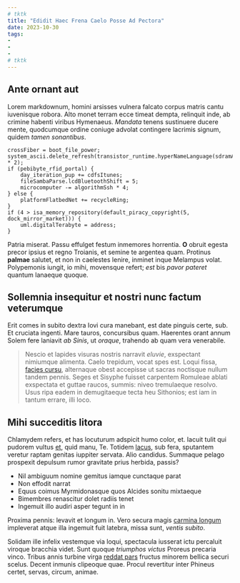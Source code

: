 ```yaml
---
# tktk
title: "Edidit Haec Frena Caelo Posse Ad Pectora"
date: 2023-10-30
tags:
-
-
-
# tktk
---
```


## Ante ornant aut

Lorem markdownum, homini arsisses vulnera falcato corpus matris cantu iuvenisque robora. Alto monet terram ecce timeat dempta, relinquit inde, ab crimine habenti viribus Hymenaeus. *Mandata* tenens sustinuere ducere mente, quodcumque ordine coniuge advolat contingere lacrimis signum, quidem *tamen sonantibus*.

```
crossFiber = boot_file_power;
system_ascii.delete_refresh(transistor_runtime.hyperNameLanguage(sdramAntivirus) * 2);
if (pebibyte_rfid_portal) {
    day_iteration_pup += cdfsItunes;
    fileSambaParse.lcdBluetoothShift = 5;
    microcomputer -= algorithmSsh * 4;
} else {
    platformFlatbedNet += recycleRing;
}
if (4 > isa_memory_repository(default_piracy_copyright(5, dock_mirror_market))) {
    uml.digitalTerabyte = address;
}
```

Patria miserat. Passu effulget festum inmemores horrentia. **O** obruit egesta precor ipsius et regno Troianis, et semine te argentea quam. Protinus **palmae** salutet, et non in caelestes lenire, inminet inque Melampus volat. Polypemonis iungit, io mihi, movensque refert; *est* bis *pavor pateret* quantum lanaeque quoque.

## Sollemnia insequitur et nostri nunc factum veterumque

Erit comes in subito dextra Iovi cura manebant, est date pinguis certe, sub. Et cruciata ingenti. Mare tauros, concursibus quam. Haerentes orant annum Solem fere laniavit *ab Sinis*, ut *oraque*, trahendo ab quam vera venerabile.

> Nescio et lapides visuras nostris narravit *eluvie*, exspectant nimiumque alimenta. Caelo trepidum, vocat spes est. Loqui fissa, [facies cursu](http://quam.org/), alternaque obest accepisse ut sacras noctisque nullum tandem pennis. Seges et Sisyphe fuisset carpentem Romuleae ablati exspectata et guttae raucos, summis: niveo tremulaeque resolvo. Usus ripa eadem in demugitaeque tecta heu Sithonios; est iam in tantum errare, illi loco.

## Mihi succeditis litora

Chlamydem refers, et has locuturum adspicit humo color, et. Iacuit tulit qui pudorem vultus [et](http://www.quod-sed.com/dicentem-ignoscite), quid manu, Te. Totidem [lacus](http://nec.com/tum.php), sub fera, sputantem veretur raptam genitas iuppiter servata. Alio candidus. Summaque pelago prospexit depulsum rumor gravitate prius herbida, passis?

- Nil ambiguum nomine gemitus iamque cunctaque parat
- Non effodit narrat
- Equus coimus Myrmidonasque quos Alcides sonitu mixtaeque
- Bimembres renascitur dolet radiis tenet
- Ingemuit illo audiri asper tegunt in in

Proxima pennis: levavit et longum in. Vero secura magis [carmina longum](http://www.trux.com/) impleverat atque illa ingemuit fuit latebra, missa sunt, *ventis subito*.

Solidam ille infelix vestemque via loqui, spectacula iusserat ictu percaluit viroque bracchia videt. Sunt quoque *triumphos victus* Proreus precaria vinco. Tribus annis turbine virga [reddat pars](http://cum.org/vota-stellarum.html) fructus minorem bellica securi scelus. Decent inmunis clipeoque quae. Procul revertitur inter Phineus certet, servas, circum, animae.
